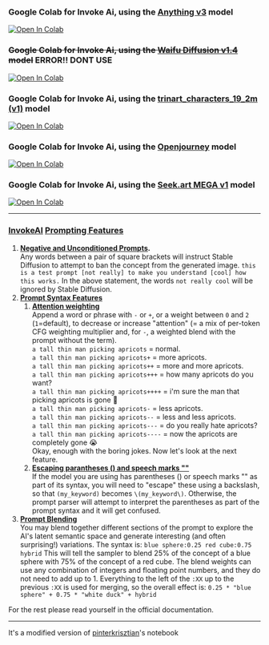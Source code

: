### Google Colab for Invoke Ai, using the [Anything v3](https://huggingface.co/Linaqruf/anything-v3.0) model
[![Open In Colab](https://colab.research.google.com/assets/colab-badge.svg)](https://colab.research.google.com/github/Lycantant/invoke-ai-gui-colab/blob/main/notebooks/invoke_ai_gui_colab_anything_v3.ipynb)

### ~~Google Colab for Invoke Ai, using the [Waifu Diffusion v1.4](https://huggingface.co/hakurei/waifu-diffusion-v1-4) model~~ ERROR!! DONT USE
[![Open In Colab](https://colab.research.google.com/assets/colab-badge.svg)](https://colab.research.google.com/github/Lycantant/invoke-ai-gui-colab/blob/main/notebooks/invoke_ai_gui_colab_waifu_diffusion_v1_4.ipynb)

### Google Colab for Invoke Ai, using the [trinart_characters_19_2m (v1)](https://huggingface.co/naclbit/trinart_characters_19.2m_stable_diffusion_v1) model
[![Open In Colab](https://colab.research.google.com/assets/colab-badge.svg)](https://colab.research.google.com/github/Lycantant/invoke-ai-gui-colab/blob/main/notebooks/invoke_ai_gui_colab_trinart_characters_v1.ipynb)

### Google Colab for Invoke Ai, using the [Openjourney](https://huggingface.co/prompthero/openjourney) model
[![Open In Colab](https://colab.research.google.com/assets/colab-badge.svg)](https://colab.research.google.com/github/Lycantant/invoke-ai-gui-colab/blob/main/notebooks/invoke_ai_gui_colab_openjourney_v4.ipynb)

### Google Colab for Invoke Ai, using the [Seek.art MEGA v1](https://huggingface.co/coreco/seek.art_MEGA) model
[![Open In Colab](https://colab.research.google.com/assets/colab-badge.svg)](https://colab.research.google.com/github/Lycantant/invoke-ai-gui-colab/blob/main/notebooks/invoke_ai_gui_colab_SeekArtMega_v1.ipynb)

---
### [InvokeAI](https://github.com/invoke-ai/InvokeAI) [Prompting Features](https://invoke-ai.github.io/InvokeAI/features/PROMPTS/)
1. **[Negative and Unconditioned Prompts](https://invoke-ai.github.io/InvokeAI/features/PROMPTS/#negative-and-unconditioned-prompts).** <br>
  Any words between a pair of square brackets will instruct Stable Diffusion to attempt to ban the concept from the generated image.
  `this is a test prompt [not really] to make you understand [cool] how this works.`
  In the above statement, the words `not really cool` will be ignored by Stable Diffusion.
2. **[Prompt Syntax Features](https://invoke-ai.github.io/InvokeAI/features/PROMPTS/#prompt-syntax-features)**
    1. **[Attention weighting](https://invoke-ai.github.io/InvokeAI/features/PROMPTS/#attention-weighting)** <br>
    Append a word or phrase with `-` or `+`, or a weight between `0` and `2` (`1`=default), to decrease or increase "attention" (= a mix of per-token CFG weighting multiplier and, for `-`, a weighted blend with the prompt without the term). <br>
    `a tall thin man picking apricots` = normal. <br>
    `a tall thin man picking apricots+` = more apricots. <br>
    `a tall thin man picking apricots++` = more and more apricots. <br>
    `a tall thin man picking apricots+++` = how many apricots do you want? <br>
    `a tall thin man picking apricots++++` = i'm sure the man that picking apricots is gone 🤣 <br>
    `a tall thin man picking apricots-` = less apricots. <br>
    `a tall thin man picking apricots--` = less and less apricots. <br>
    `a tall thin man picking apricots---` = do you really hate apricots? <br>
    `a tall thin man picking apricots----` = now the apricots are completely gone 😭 <br>
    Okay, enough with the boring jokes. Now let's look at the next feature. <br>
    2. **[Escaping parantheses () and speech marks ""](https://invoke-ai.github.io/InvokeAI/features/PROMPTS/#escaping-parantheses-and-speech-marks)**  <br>
    If the model you are using has parentheses () or speech marks "" as part of its syntax, you will need to "escape" these using a backslash, so that `(my_keyword)` becomes `\(my_keyword\)`. Otherwise, the prompt parser will attempt to interpret the parentheses as part of the prompt syntax and it will get confused.
3. **[Prompt Blending](https://invoke-ai.github.io/InvokeAI/features/PROMPTS/#prompt-blending)** <br>
  You may blend together different sections of the prompt to explore the AI's latent semantic space and generate interesting (and often surprising!) variations. The syntax is:
  `blue sphere:0.25 red cube:0.75 hybrid`
  This will tell the sampler to blend 25% of the concept of a blue sphere with 75% of the concept of a red cube. The blend weights can use any combination of integers and floating point numbers, and they do not need to add up to 1. Everything to the left of the `:XX` up to the previous `:XX` is used for merging, so the overall effect is:
  `0.25 * "blue sphere" + 0.75 * "white duck" + hybrid`

For the rest please read yourself in the official documentation.

---
It's a modified version of [pinterkrisztian](https://github.com/pinterkrisztian/invoke-ai-gui-colab)'s notebook
